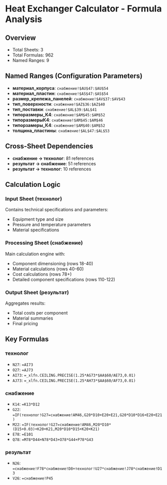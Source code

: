 # Heat Exchanger Calculator - Formula Analysis

## Overview
- Total Sheets: 3
- Total Formulas: 962
- Named Ranges: 9

## Named Ranges (Configuration Parameters)
- **материал_корпуса**: `снабжение!$AU$47:$AU$54`
- **материал_пластин**: `снабжение!$AS$47:$AS$54`
- **размер_крепежа_панелей**: `снабжение!$AV$37:$AV$43`
- **тип_поверхности**: `снабжение!$AZ$36:$AZ$40`
- **тип_поставки**: `снабжение!$AL$39:$AL$41`
- **типоразмеры_К4**: `снабжение!$AM$45:$AM$52`
- **типоразмерыК4**: `снабжение!$AM$45:$AM$46`
- **типорзамеры_К4**: `снабжение!$AM$40:$AM$52`
- **толщина_пластины**: `снабжение!$AL$47:$AL$53`

## Cross-Sheet Dependencies
- **снабжение → технолог**: 81 references
- **результат  → снабжение**: 51 references
- **результат  → технолог**: 10 references

## Calculation Logic

### Input Sheet (технолог)
Contains technical specifications and parameters:
- Equipment type and size
- Pressure and temperature parameters
- Material specifications

### Processing Sheet (снабжение)
Main calculation engine with:
- Component dimensioning (rows 18-40)
- Material calculations (rows 40-60)
- Cost calculations (rows 78+)
- Detailed component specifications (rows 110-122)

### Output Sheet (результат)
Aggregates results:
- Total costs per component
- Material summaries
- Final pricing

## Key Formulas

### технолог
- `N27`: `=AI73`
- `O27`: `=AJ73`
- `AI73`: `=_xlfn.CEILING.PRECISE(1.25*AG73*$AA$60/AE73,0.01)`
- `AJ73`: `=_xlfn.CEILING.PRECISE(1.25*AH73*$AA$60/AF73,0.01)`

### снабжение
- `K14`: `=K13*D12`
- `G22`: `=IF(технолог!G27=снабжение!AM46,G20*D10+E20+E21,G20*D10*D16+E20+E21)`
- `M22`: `=IF(технолог!G27=снабжение!AM46,M20*D10*(D15+0.03)+K20+K21,M20*D10*D15+K20+K21)`
- `E78`: `=E101`
- `Q78`: `=M78*D44+N78*D43+O78*G44+P78*G43`

### результат 
- `N26`: `=снабжение!F78*снабжение!D8+технолог!U27*снабжение!J78*снабжение!D13`
- `V26`: `=снабжение!P45`

